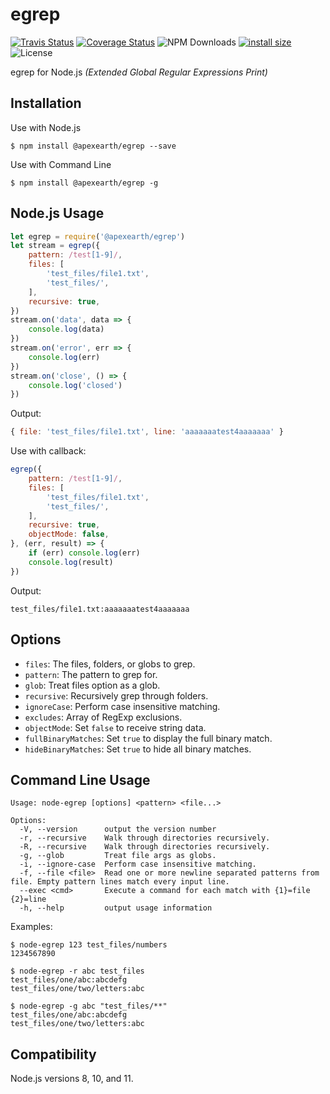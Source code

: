 # egrep

[![Travis Status](https://travis-ci.org/apexearth/egrep.svg?branch=master)]((https://coveralls.io/github/apexearth/egrep?branch=master))
[![Coverage Status](https://coveralls.io/repos/github/apexearth/egrep/badge.svg?branch=master)](https://coveralls.io/github/apexearth/egrep?branch=master)
![NPM Downloads](https://img.shields.io/npm/dw/@apexearth/egrep.svg?style=flat)
[![install size](https://packagephobia.now.sh/badge?p=@apexearth/egrep)](https://packagephobia.now.sh/result?p=@apexearth/egrep)
![License](https://img.shields.io/npm/l/@apexearth/egrep.svg?style=flat)

egrep for Node.js *(Extended Global Regular Expressions Print)*

## Installation

Use with Node.js

    $ npm install @apexearth/egrep --save

Use with Command Line

    $ npm install @apexearth/egrep -g

## Node.js Usage

```javascript
let egrep = require('@apexearth/egrep')
let stream = egrep({
    pattern: /test[1-9]/,
    files: [
        'test_files/file1.txt',
        'test_files/',
    ],
    recursive: true,
})
stream.on('data', data => {
    console.log(data)
})
stream.on('error', err => {
    console.log(err)
})
stream.on('close', () => {
    console.log('closed')
})
```

Output:
```javascript
{ file: 'test_files/file1.txt', line: 'aaaaaaatest4aaaaaaa' }
```

Use with callback:

```javascript
egrep({
    pattern: /test[1-9]/,
    files: [
        'test_files/file1.txt',
        'test_files/',
    ],
    recursive: true,
    objectMode: false,
}, (err, result) => {
    if (err) console.log(err)
    console.log(result)
})
```

Output:
```
test_files/file1.txt:aaaaaaatest4aaaaaaa
```

## Options

- `files`:             The files, folders, or globs to grep.
- `pattern`:           The pattern to grep for.
- `glob`:              Treat files option as a glob.
- `recursive`:         Recursively grep through folders.
- `ignoreCase`:        Perform case insensitive matching.
- `excludes`:          Array of RegExp exclusions.
- `objectMode`:        Set `false` to receive string data.
- `fullBinaryMatches`: Set `true` to display the full binary match.
- `hideBinaryMatches`: Set `true` to hide all binary matches.

## Command Line Usage

```
Usage: node-egrep [options] <pattern> <file...>

Options:
  -V, --version      output the version number
  -r, --recursive    Walk through directories recursively.
  -R, --recursive    Walk through directories recursively.
  -g, --glob         Treat file args as globs.
  -i, --ignore-case  Perform case insensitive matching.
  -f, --file <file>  Read one or more newline separated patterns from file. Empty pattern lines match every input line.
  --exec <cmd>       Execute a command for each match with {1}=file {2}=line
  -h, --help         output usage information

```

Examples:

```
$ node-egrep 123 test_files/numbers
1234567890

$ node-egrep -r abc test_files
test_files/one/abc:abcdefg
test_files/one/two/letters:abc

$ node-egrep -g abc "test_files/**"
test_files/one/abc:abcdefg
test_files/one/two/letters:abc

```

## Compatibility

Node.js versions 8, 10, and 11.
